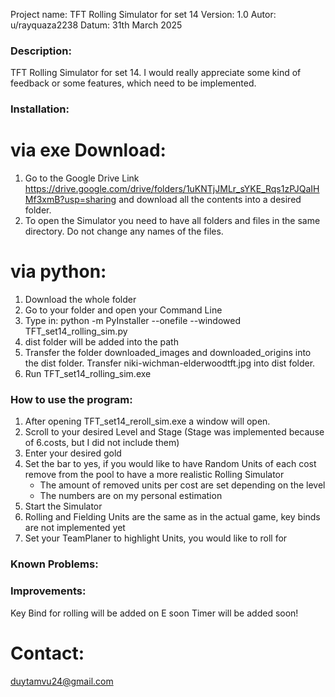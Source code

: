 Project name: TFT Rolling Simulator for set 14
Version: 1.0
Autor: u/rayquaza2238
Datum: 31th March 2025

### Description:
TFT Rolling Simulator for set 14. I would really appreciate some kind of feedback or some features, which need to be implemented.

### Installation:
# via exe Download:
1. Go to the Google Drive Link https://drive.google.com/drive/folders/1uKNTjJMLr_sYKE_Rqs1zPJQaIHMf3xmB?usp=sharing
   and download all the contents into a desired folder.
3. To open the Simulator you need to have all folders and files in the same directory. Do not change any names of the files.
# via python:
1. Download the whole folder
2. Go to your folder and open your Command Line
3. Type in:  python -m PyInstaller --onefile --windowed TFT_set14_rolling_sim.py
4. dist folder will be added into the path
5. Transfer the folder downloaded_images and downloaded_origins into the dist folder. Transfer niki-wichman-elderwoodtft.jpg into dist folder.
6. Run TFT_set14_rolling_sim.exe

### How to use the program:
1. After opening TFT_set14_reroll_sim.exe a window will open.
2. Scroll to your desired Level and Stage (Stage was implemented because of 6.costs, but I did not include them)
3. Enter your desired gold
4. Set the bar to yes, if you would like to have Random Units of each cost remove from the pool to have a more realistic Rolling Simulator
    - The amount of removed units per cost are set depending on the level
    - The numbers are on my personal estimation
5. Start the Simulator
6. Rolling and Fielding Units are the same as in the actual game, key binds are not implemented yet
7. Set your TeamPlaner to highlight Units, you would like to roll for

### Known Problems:

### Improvements:
Key Bind for rolling will be added on E soon
Timer will be added soon!

# Contact:
duytamvu24@gmail.com



